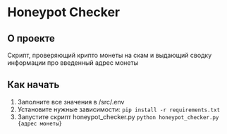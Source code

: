 # Honeypot Checker

## О проекте
Скрипт, проверяющий крипто монеты на скам и выдающий сводку информации про введенный адрес монеты

## Как начать

1. Заполните все значения в /src/.env
2. Установите нужные зависимости: 
```pip install -r requirements.txt```
3. Запустите скрипт honeypot_checker.py
```python honeypot_checker.py {адрес монеты}```